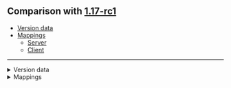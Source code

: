 ## Comparison with [1.17-rc1](https://github.com/PixiGeko/Minecraft-generated-data/tree/1.17-rc1)

- [Version data](#version-data)
- [Mappings](#mappings)
  - [Server](#server)
  - [Client](#client)

<hr/>
<details><summary>Version data</summary>
<table><tr><th></th><th align="left">1.17-rc1</th><th>1.17-rc2</th></tr><tr><td>World version</td><td><code>2722</code></td><td><code>2723</code></td></tr><tr><td>Protocol version</td><td><code>1073741858</code></td><td><code>1073741859</code></td></tr></table>
</details>
<details><summary>Mappings</summary>
<h2>Server</h2>

<details>
<summary>
Changes
</summary>

```
XXX.core.dispenser.DispenseItemBehavior +1P
```

</details>



































































































































































































































































































































































































































































































































































































































































































































































































































































































































































































































































































































































































































































































































































































































































































































































































































































































































































































































































































































































































































































































































































































































































































































<h2>Client</h2>

<details>
<summary>
Changes
</summary>

```
XXX.renderer.texture.HttpTexture +3P
```

</details>
</details>